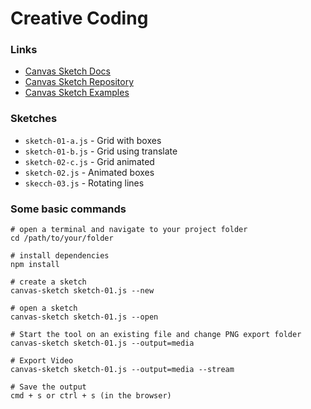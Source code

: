 # Creative Coding

### Links

- [Canvas Sketch Docs](https://github.com/mattdesl/canvas-sketch/blob/master/docs/README.md)
- [Canvas Sketch Repository](https://github.com/mattdesl/canvas-sketch)
- [Canvas Sketch Examples](https://github.com/mattdesl/canvas-sketch/tree/master/examples)

### Sketches

- `sketch-01-a.js` - Grid with boxes
- `sketch-01-b.js` - Grid using translate
- `sketch-02-c.js` - Grid animated
- `sketch-02.js` - Animated boxes
- `skecch-03.js` - Rotating lines

### Some basic commands

```
# open a terminal and navigate to your project folder
cd /path/to/your/folder

# install dependencies
npm install

# create a sketch
canvas-sketch sketch-01.js --new

# open a sketch
canvas-sketch sketch-01.js --open

# Start the tool on an existing file and change PNG export folder
canvas-sketch sketch-01.js --output=media

# Export Video
canvas-sketch sketch-01.js --output=media --stream

# Save the output
cmd + s or ctrl + s (in the browser)

```